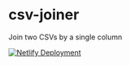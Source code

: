 # csv-joiner
Join two CSVs by a single column

[![Netlify Deployment](https://api.netlify.com/api/v1/badges/d51e0294-d528-4f8c-a0ae-75abf2ae68d5/deploy-status)](https://app.netlify.com/sites/csv-joiner/deploys)
